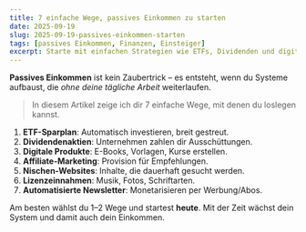 ```yaml
---
title: 7 einfache Wege, passives Einkommen zu starten
date: 2025-09-19
slug: 2025-09-19-passives-einkommen-starten
tags: [passives Einkommen, Finanzen, Einsteiger]
excerpt: Starte mit einfachen Strategien wie ETFs, Dividenden und digitalen Produkten.
---
```


**Passives Einkommen** ist kein Zaubertrick – es entsteht, wenn du Systeme aufbaust, die _ohne deine tägliche Arbeit_ weiterlaufen.

> In diesem Artikel zeige ich dir 7 einfache Wege, mit denen du loslegen kannst.

1. **ETF-Sparplan**: Automatisch investieren, breit gestreut.  
2. **Dividendenaktien**: Unternehmen zahlen dir Ausschüttungen.  
3. **Digitale Produkte**: E-Books, Vorlagen, Kurse erstellen.  
4. **Affiliate-Marketing**: Provision für Empfehlungen.  
5. **Nischen-Websites**: Inhalte, die dauerhaft gesucht werden.  
6. **Lizenzeinnahmen**: Musik, Fotos, Schriftarten.  
7. **Automatisierte Newsletter**: Monetarisieren per Werbung/Abos.

Am besten wählst du 1–2 Wege und startest **heute**. Mit der Zeit wächst dein System und damit auch dein Einkommen.
